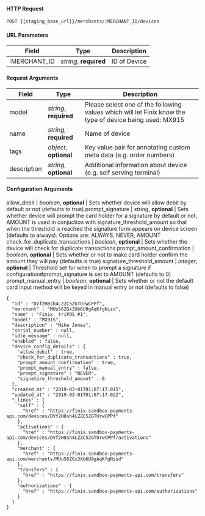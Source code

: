 #### HTTP Request

`POST {{staging_base_url}}/merchants/:MERCHANT_ID/devices`


#### URL Parameters

Field | Type | Description
----- | ---- | -----------
:MERCHANT_ID | *string*, **required** | ID of Device


#### Request Arguments

Field | Type | Description
----- | ---- | -----------
model | *string*, **required** | Please select one of the following values which will let Finix know the type of device being used: MX915
name | *string*, **required** | Name of device
tags | *object*, **optional** | Key value pair for annotating custom meta data (e.g. order numbers)
description | *string*, **optional** |  Additional information about device (e.g. self serving terminal)

#### Configuration Arguments

allow_debit | *boolean*, **optional** |  Sets whether device will allow debit by default or not (defaults to true)
prompt_signature | *string*, **optional** |  Sets whether device will prompt the card holder for a signature by default or not, AMOUNT is used in conjuction with signature_threshold_amount so that when the threshold is reached the signature form appears on device screen (defaults to always). Options are: ALWAYS, NEVER, AMOUNT
check_for_duplicate_transactions | *boolean*, **optional** |  Sets whether the device will check for duplicate transactions
prompt_amount_confirmation | *boolean*, **optional** |  Sets whether or not to make card holder confirm the amount they will pay (defaults is true)
signature_threshold_amount | *integer*, **optional** |  Threshold set for when to prompt a signature if configuration#prompt_signature is set to AMOUNT (defaults to 0)
prompt_manual_entry | *boolean*, **optional** |  Sets whether or not the default card input method will be keyed in manual entry or not (defaults to false)


```
{
  "id" : "DVf2H8sh4LZZC52GTUrwCPPf",
  "merchant" : "MUu56ZGx3Xb6U9gAqKfgNisd",
  "name" : "Finix  triPOS #1",
  "model" : "MX915",
  "description" : "Mike Jones",
  "serial_number" : null,
  "idle_message" : null,
  "enabled" : false,
  "device_config_details" : {
    "allow_debit" : true,
    "check_for_duplicate_transactions" : true,
    "prompt_amount_confirmation" : true,
    "prompt_manual_entry" : false,
    "prompt_signature" : "NEVER",
    "signature_threshold_amount" : 0
  },
  "created_at" : "2019-03-01T01:07:17.015",
  "updated_at" : "2019-03-01T01:07:17.022",
  "_links" : {
    "self" : {
      "href" : "https://finix.sandbox-payments-api.com/devices/DVf2H8sh4LZZC52GTUrwCPPf"
    },
    "activations" : {
      "href" : "https://finix.sandbox-payments-api.com/devices/DVf2H8sh4LZZC52GTUrwCPPf/activations"
    },
    "merchant" : {
      "href" : "https://finix.sandbox-payments-api.com/merchants/MUu56ZGx3Xb6U9gAqKfgNisd"
    },
    "transfers" : {
      "href" : "https://finix.sandbox-payments-api.com/transfers"
    },
    "authorizations" : {
      "href" : "https://finix.sandbox-payments-api.com/authorizations"
    }
  }
}
```
